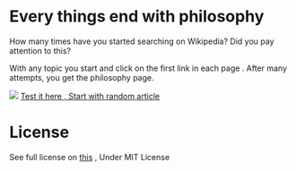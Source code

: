 # Every things end with philosophy
How many times have you started searching on Wikipedia? 
Did you pay attention to this?

With any topic you start and click on the first link in each page . After many attempts, you get the philosophy page.

![](https://github.com/BahramJannesar/every-things-end-with-philosophy/blob/master/image/philosophy-mesbar.jpg)
[Test it here , Start with random article](https://en.wikipedia.org/wiki/Special:Random)

# License
See full license on [this](https://opensource.org/licenses/MIT) , Under MIT License
